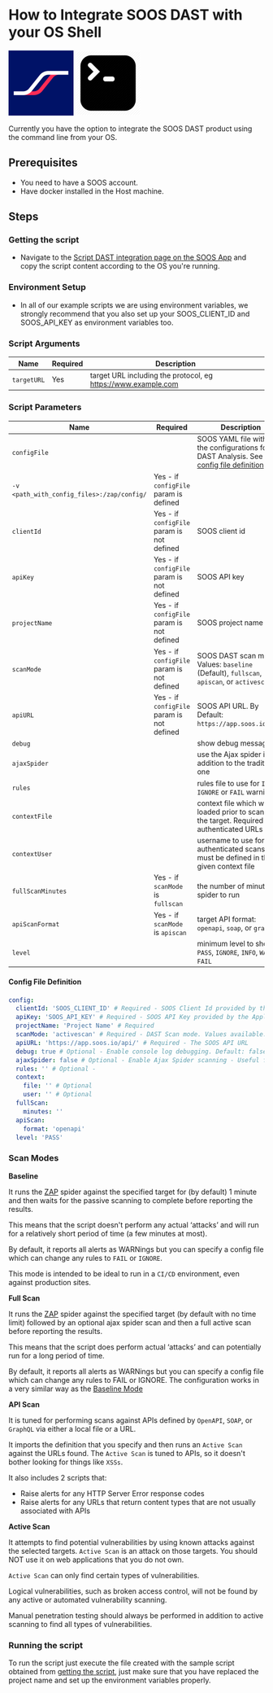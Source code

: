 # How to Integrate SOOS DAST with your OS Shell


<div>
<img src="../assets/img/SOOS-Icon.png" alt="SOOS" width="128" height="128">
<img src="../assets/img/shell.png" alt="SOOS" width="128" height="128">
</div>

Currently you have the option to integrate the SOOS DAST product using the command line from your OS.


## Prerequisites

- You need to have a SOOS account.
- Have docker installed in the Host machine.

## Steps
### **Getting the script**
* Navigate to the [Script DAST integration page on the SOOS App](https://app.soos.io/integrate/dast?id=script) and copy the script content according to the OS you're running.

### **Environment Setup**
* In all of our example scripts we are using environment variables, we strongly recommend that you also set up your SOOS_CLIENT_ID and SOOS_API_KEY as environment variables too.


### **Script Arguments**

| Name        | Required | Description                                                   |
|-------------|----------|---------------------------------------------------------------|
| `targetURL` | Yes      | target URL including the protocol, eg https://www.example.com |

### **Script Parameters**

| Name                                       | Required                                   | Description                                                                                          |
|--------------------------------------------|--------------------------------------------|------------------------------------------------------------------------------------------------------|
| `configFile`                               |                                            | SOOS YAML file with all the configurations for the DAST Analysis. See [config file definition](#config-file-definition)          |
| `-v <path_with_config_files>:/zap/config/` | Yes - if `configFile` param is defined     |                                                                                                      |
| `clientId`                                 | Yes - if `configFile` param is not defined | SOOS client id                                                                                       |
| `apiKey`                                   | Yes - if `configFile` param is not defined | SOOS API key                                                                                         |
| `projectName`                              | Yes - if `configFile` param is not defined | SOOS project name                                                                                    |
| `scanMode`                                 | Yes - if `configFile` param is not defined | SOOS DAST scan mode. Values: `baseline` (Default), `fullscan`, `apiscan`, or `activescan`            |
| `apiURL`                                   | Yes - if `configFile` param is not defined | SOOS API URL. By Default: `https://app.soos.io/api/`                                                 |
| `debug`                                    |                                            | show debug messages                                                                                  |
| `ajaxSpider`                               |                                            | use the Ajax spider in addition to the traditional one                                               |
| `rules`                                    |                                            | rules file to use for `INFO`, `IGNORE` or `FAIL` warnings                                             |
| `contextFile`                              |                                            | context file which will be loaded prior to scanning the target. Required for authenticated URLs      |
| `contextUser`                              |                                            | username to use for authenticated scans - must be defined in the given context file                  |
| `fullScanMinutes`                          | Yes - if `scanMode` is `fullscan`          | the number of minutes for spider to run                                                                  |
| `apiScanFormat`                            | Yes - if `scanMode` is `apiscan`           | target API format: `openapi`, `soap`, or `graphql`                                                   |
| `level`                                    |                                            | minimum level to show: `PASS`, `IGNORE`, `INFO`, `WARN` or `FAIL`                                    |


#### **Config File Definition**
``` yaml
config:
  clientId: 'SOOS_CLIENT_ID' # Required - SOOS Client Id provided by the Application
  apiKey: 'SOOS_API_KEY' # Required - SOOS API Key provided by the Application
  projectName: 'Project Name' # Required
  scanMode: 'activescan' # Required - DAST Scan mode. Values available: baseline, fullscan, apiscan, and activescan
  apiURL: 'https://app.soos.io/api/' # Required - The SOOS API URL
  debug: true # Optional - Enable console log debugging. Default: false 
  ajaxSpider: false # Optional - Enable Ajax Spider scanning - Useful for Modern Web Apps
  rules: '' # Optional - 
  context:
    file: '' # Optional
    user: '' # Optional
  fullScan:
    minutes: ''
  apiScan:
    format: 'openapi'
  level: 'PASS'
```

### **Scan Modes**

**Baseline**

It runs the [ZAP](https://www.zaproxy.org/) spider against the specified target for (by default) 1 minute and then waits for the passive scanning to complete before reporting the results.

This means that the script doesn't perform any actual ‘attacks’ and will run for a relatively short period of time (a few minutes at most).

By default, it reports all alerts as WARNings but you can specify a config file which can change any rules to `FAIL` or `IGNORE`.

This mode is intended to be ideal to run in a `CI/CD` environment, even against production sites.

**Full Scan**

It runs the [ZAP](https://www.zaproxy.org/) spider against the specified target (by default with no time limit) followed by an optional ajax spider scan and then a full active scan before reporting the results.

This means that the script does perform actual ‘attacks’ and can potentially run for a long period of time.

By default, it reports all alerts as WARNings but you can specify a config file which can change any rules to FAIL or IGNORE. The configuration works in a very similar way as the [Baseline Mode](#baseline)

**API Scan**

It is tuned for performing scans against APIs defined by `OpenAPI`, `SOAP`, or `GraphQL` via either a local file or a URL.

It imports the definition that you specify and then runs an `Active Scan` against the URLs found. The `Active Scan` is tuned to APIs, so it doesn't bother looking for things like `XSSs`.

It also includes 2 scripts that:
- Raise alerts for any HTTP Server Error response codes
- Raise alerts for any URLs that return content types that are not usually associated with APIs

**Active Scan**

It attempts to find potential vulnerabilities by using known attacks against the selected targets. `Active Scan` is an attack on those targets. You should NOT use it on web applications that you do not own.

`Active Scan` can only find certain types of vulnerabilities.

Logical vulnerabilities, such as broken access control, will not be found by any active or automated vulnerability scanning.

Manual penetration testing should always be performed in addition to active scanning to find all types of vulnerabilities.

### Running the script

To run the script just execute the file created with the sample script obtained from [getting the script](#getting-the-script), just make sure that you have replaced the project name and set up the environment variables properly.
 
